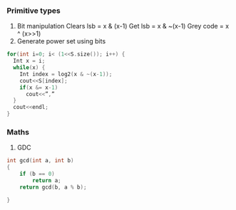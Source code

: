 ### Primitive types

1. Bit manipulation
  Clears lsb = x & (x-1)
	Get lsb = x & ~(x-1)
	Grey code = x ^ (x>>1)
2. Generate power set using bits
  ```c++
  for(int i=0; i< (1<<S.size()); i++) {
    Int x = i;
    while(x) {
      Int index = log2(x & ~(x-1));
      cout<<S[index];
      if(x &= x-1)
        cout<<”,”
    }
    cout<<endl;
  }
  ```


### Maths

1. GDC
  ```c++
  int gcd(int a, int b)
  {
      if (b == 0)
          return a;
      return gcd(b, a % b);

  }
  ```

